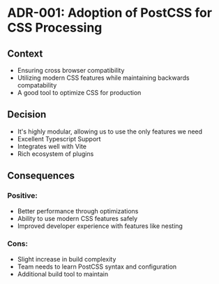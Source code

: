 # ADR-001: Adoption of PostCSS for CSS Processing

## Context
- Ensuring cross browser compatibility
- Utilizing modern CSS features while maintaining backwards compatability
- A good tool to optimize CSS for production

## Decision
- It's highly modular, allowing us to use the only features we need
- Excellent Typescript Support 
- Integrates well with Vite
- Rich ecosystem of plugins

## Consequences
### Positive: 
- Better performance through optimizations
- Ability to use modern CSS features safely
- Improved developer experience with features like nesting

### Cons:
- Slight increase in build complexity
- Team needs to learn PostCSS syntax and configuration
- Additional build tool to maintain